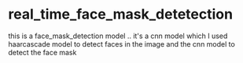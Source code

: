 # real_time_face_mask_detetection
this is a face_mask_detection model .. 
it's a cnn model which I used haarcascade model to detect faces in the image and the cnn model to detect the face mask 
